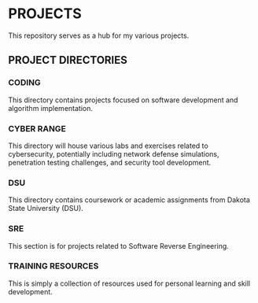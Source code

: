 # PROJECTS

This repository serves as a hub for my various projects.

## PROJECT DIRECTORIES

### CODING
This directory contains projects focused on software development and algorithm implementation.

### CYBER RANGE
This directory will house various labs and exercises related to cybersecurity, potentially including network defense simulations, penetration testing challenges, and security tool development.

### DSU
This directory contains coursework or academic assignments from Dakota State University (DSU).

### SRE
This section is for projects related to Software Reverse Engineering.

### TRAINING RESOURCES
This is simply a collection of resources used for personal learning and skill development.

